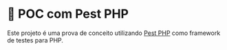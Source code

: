 # 🧪 POC com Pest PHP

Este projeto é uma prova de conceito utilizando [Pest PHP](https://pestphp.com/) como framework de testes para PHP.